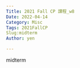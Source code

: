 ```yaml
---
Title: 2021 Fall CP 課程_w8
Date: 2022-04-14
Category: Misc
Tags: 2021FallCP
Slug:midterm
Author: yen

---
```


midterm




